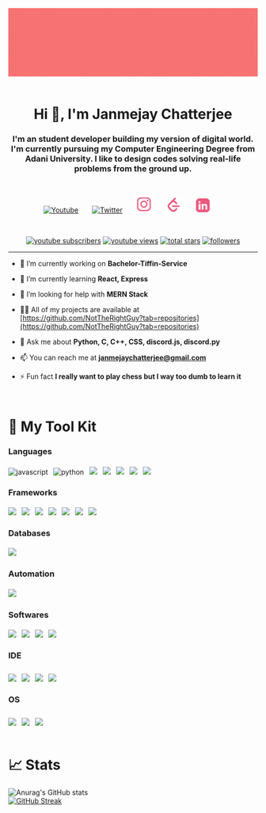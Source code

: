 <div align="center"><img src="./assets/Banner%20Profile.gif"/></div>
<br/>
<h1 align="center">Hi 👋, I'm Janmejay Chatterjee</h1>
<h3 align="center">I'm an student developer  building my version of digital world. I'm currently pursuing my Computer Engineering Degree from Adani University. I like to design codes solving real-life problems from the ground up.</h3>
<br/>
<!-- Social icons section -->
<p align="center">
  <a href="https://www.youtube.com/channel/UCtYCQToUB9jo9-nfrBm4WaQ"><img width="32px" alt="Youtube" title="Youtube" src="https://i.imgur.com/qiXu7b2.png"/></a>
  &#8287;&#8287;&#8287;&#8287;&#8287;
  <a href="https://twitter.com/notJanmejay"><img width="32px" alt="Twitter" title="Twitter" src="https://i.imgur.com/OXZM1L6.png"/></a>
  &#8287;&#8287;&#8287;&#8287;&#8287;
  <a href="https://www.instagram.com/meetdelsion/"><img width="32px" alt="Twitter" title="Instagram" src="./assets/instagram%20logo.png"/></a>
  &#8287;&#8287;&#8287;&#8287;&#8287;
  <a href="https://www.leetcode.com/janmejaychatterjee/"><img width="32px" alt="Twitter" title="Instagram" src="./assets/leetcode%20logo.png"/></a>
  &#8287;&#8287;&#8287;&#8287;&#8287;
    <a href="https://www.linkedin.com/in/janmejay-chatterjee-4a5335202/"><img width="32px" alt="Twitter" title="Instagram" src="./assets/linkeldin%20logo.png"/></a>
  &#8287;&#8287;&#8287;&#8287;&#8287;
</p>

<br/>

<p align="center">
  <a href="https://www.youtube.com/c/UCtYCQToUB9jo9-nfrBm4WaQ?sub_confirmation=1">
    <img alt="youtube subscribers" title="Subscribe to my YouTube channel" src="https://custom-icon-badges.demolab.com/youtube/channel/subscribers/UCtYCQToUB9jo9-nfrBm4WaQ?color=%23E05D44&label=SUBSCRIBE&logo=video&logoColor=white&style=for-the-badge&labelColor=CE4630"/></a> 
  <a href="https://www.youtube.com/c/UCtYCQToUB9jo9-nfrBm4WaQ">
    <img alt="youtube views" title="YouTube views" src="https://custom-icon-badges.demolab.com/youtube/channel/views/UCtYCQToUB9jo9-nfrBm4WaQ?color=%23E1AD0E&logo=video&logoColor=white&style=for-the-badge&labelColor=C79600"/></a> 
  <a href="https://github.com/NotTheRightGuy?tab=repositories&sort=stargazers">
    <img alt="total stars" title="Total stars on GitHub" src="https://custom-icon-badges.demolab.com/github/stars/NotTheRightGuy?color=55960c&style=for-the-badge&labelColor=488207&logo=star"/></a>
  <a href="https://github.com/NotTheRightGuy?tab=followers">
    <img alt="followers" title="Follow me on Github" src="https://custom-icon-badges.demolab.com/github/followers/NotTheRightGuy?color=236ad3&labelColor=1155ba&style=for-the-badge&logo=person-add&label=Follow&logoColor=white"/></a>
</p>

---

- 🔭 I’m currently working on **Bachelor-Tiffin-Service**

- 🌱 I’m currently learning **React, Express**

- 🤝 I’m looking for help with **MERN Stack**

- 👨‍💻 All of my projects are available at [https://github.com/NotTheRightGuy?tab=repositories](https://github.com/NotTheRightGuy?tab=repositories)

- 💬 Ask me about **Python, C, C++, CSS, discord.js, discord.py**

- 📫 You can reach me at **janmejaychatterjee@gmail.com**

- ⚡ Fun fact **I really want to play chess but I way too dumb to learn it**
  
<br />


# 🧰 My Tool Kit 
### Languages

<img src="https://cdn.jsdelivr.net/gh/devicons/devicon/icons/javascript/javascript-original.svg" alt="javascript" width="32px" style="padding-right:7px; margin-top:4px;"/>
<img src="https://cdn.jsdelivr.net/gh/devicons/devicon/icons/python/python-original.svg" width=32px  alt="python" style="padding-right:7px; margin-top:4px;"/>
<img src="https://cdn.jsdelivr.net/gh/devicons/devicon/icons/html5/html5-plain-wordmark.svg" width=32px  style="padding-right:7px; margin-top:4px;"/>
<img src="https://cdn.jsdelivr.net/gh/devicons/devicon/icons/css3/css3-original.svg" width=32px  style="padding-right:7px; margin-top:4px;"/>
<img src="https://cdn.jsdelivr.net/gh/devicons/devicon/icons/cplusplus/cplusplus-original.svg" width="32px"  style="padding-right:7px; margin-top:4px;"/>
<img src="https://cdn.jsdelivr.net/gh/devicons/devicon/icons/c/c-original.svg" width="32px"  style="padding-right:7px; margin-top:4px;"/>
<img src="https://cdn.jsdelivr.net/gh/devicons/devicon/icons/git/git-original.svg" width="32px"  style="padding-right:7px; margin-top:4px;"/>
<br />

### Frameworks 

<img src="https://cdn.jsdelivr.net/gh/devicons/devicon/icons/tailwindcss/tailwindcss-plain.svg" width="32px" style="padding-right:7px; margin-top:4px;"/>
<img src="https://cdn.jsdelivr.net/gh/devicons/devicon/icons/numpy/numpy-original.svg" width="32px"  style="padding-right:7px; margin-top:4px;"/>
<img src="https://cdn.jsdelivr.net/gh/devicons/devicon/icons/nodejs/nodejs-original.svg" width="32px"  style="padding-right:7px; margin-top:4px;"/>
<img src="https://cdn.jsdelivr.net/gh/devicons/devicon/icons/react/react-original.svg" width="32px"  style="padding-right:7px; margin-top:4px;"/>
<img src="https://cdn.jsdelivr.net/gh/devicons/devicon/icons/bootstrap/bootstrap-original.svg" width="32px"  style="padding-right:7px; margin-top:4px;"/>
<img src="https://cdn.jsdelivr.net/gh/devicons/devicon/icons/jupyter/jupyter-original.svg" width="32px"  style="padding-right:7px; margin-top:4px;"/>
<img src="https://cdn.jsdelivr.net/gh/devicons/devicon/icons/discordjs/discordjs-original.svg" width="32px"  style="padding-right:7px; margin-top:4px;"/>
<br />

### Databases 


<img src="https://cdn.jsdelivr.net/gh/devicons/devicon/icons/mysql/mysql-original.svg" width="32px"  style="padding-right:7px; margin-top:4px;"/>
<br />

### Automation 

<img src="https://cdn.jsdelivr.net/gh/devicons/devicon/icons/selenium/selenium-original.svg" width="32px" style="padding-right:7px; margin-top:4px;"/>
<br />

### Softwares 

<img src="https://cdn.jsdelivr.net/gh/devicons/devicon/icons/photoshop/photoshop-plain.svg" width="32px" style="padding-right:7px; margin-top:4px;"/>
<img src="https://cdn.jsdelivr.net/gh/devicons/devicon/icons/illustrator/illustrator-plain.svg" width="32px" style="padding-right:7px; margin-top:4px;"/>
<img src="https://cdn.jsdelivr.net/gh/devicons/devicon/icons/figma/figma-original.svg" width="32px"  style="padding-right:7px; margin-top:4px;"/>
<img src="https://cdn.jsdelivr.net/gh/devicons/devicon/icons/canva/canva-original.svg" width="32px"  style="padding-right:7px; margin-top:4px;"/>
<br />

### IDE <h3/>

<img src="https://cdn.jsdelivr.net/gh/devicons/devicon/icons/atom/atom-original.svg" width="32px"  style="padding-right:7px; margin-top:4px; "/>
<img src="https://cdn.jsdelivr.net/gh/devicons/devicon/icons/vscode/vscode-original.svg" width="32px"  style="padding-right:7px; margin-top:4px;"/>
<img src="https://cdn.jsdelivr.net/gh/devicons/devicon/icons/vim/vim-original.svg" width="32px"  style="padding-right:7px; margin-top:4px;"/>
<img src="https://cdn.jsdelivr.net/gh/devicons/devicon/icons/jetbrains/jetbrains-original.svg" width="32px"  style="padding-right:7px; margin-top:4px;"/>
<br />

### OS <h3/>

<img src="https://cdn.jsdelivr.net/gh/devicons/devicon/icons/linux/linux-original.svg" width="32px"  style="padding-right:7px;  margin-top:4px;"/>
<img src="https://cdn.jsdelivr.net/gh/devicons/devicon/icons/windows8/windows8-original.svg" width="32px"  style="padding-right:7px; margin-top:4px;"/>
<img src="https://cdn.jsdelivr.net/gh/devicons/devicon/icons/apple/apple-original.svg" width="32px"  style="padding-right:7px; margin-top:4px;"/>
<br />
<br />

# 📈 Stats 
![Anurag's GitHub stats](https://github-readme-stats.vercel.app/api?username=NotTheRightGuy&show_icons=true&theme=dark)<br />
[![GitHub Streak](https://streak-stats.demolab.com?user=NotTheRightGuy&theme=dark)](https://git.io/streak-stats)